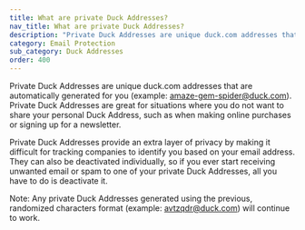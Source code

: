 ```yaml
---
title: What are private Duck Addresses?
nav_title: What are private Duck Addresses?
description: "Private Duck Addresses are unique duck.com addresses that are automatically generated for you (example: amaze-gem-spider@duck.com)."
category: Email Protection
sub_category: Duck Addresses
order: 400
---
```


Private Duck Addresses are unique duck.com addresses that are automatically generated for you (example: amaze-gem-spider@duck.com). Private Duck Addresses are great for situations where you do not want to share your personal Duck Address, such as when making online purchases or signing up for a newsletter.

Private Duck Addresses provide an extra layer of privacy by making it difficult for tracking companies to identify you based on your email address. They can also be deactivated individually, so if you ever start receiving unwanted email or spam to one of your private Duck Addresses, all you have to do is deactivate it.

Note: Any private Duck Addresses generated using the previous, randomized characters format (example: avtzqdr@duck.com) will continue to work.
